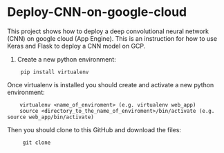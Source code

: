 # Deploy-CNN-on-google-cloud
This project shows how to deploy a deep convolutional neural network (CNN) on google cloud (App Engine). This is an instruction for how to use Keras and Flask to deploy a CNN model on GCP. 
1. Create a new python environment:

        pip install virtualenv
Once virtualenv is installed you should create and activate a new python environment:
        
        virtualenv <name_of_enviroment> (e.g. virtualenv web_app)
        source <directory_to_the_name_of_enviroment>/bin/activate (e.g. source web_app/bin/activate)
Then you should clone to this GitHub and download the files:
        
         git clone 


        
